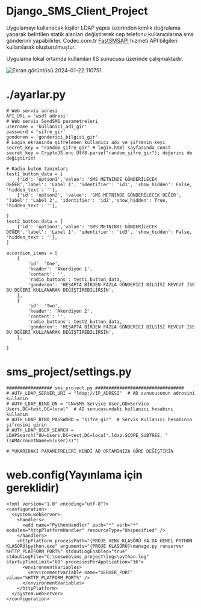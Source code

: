 # Django_SMS_Client_Project
Uygulamayı kullanacak kişiler LDAP yapısı üzerinden kimlik doğrulama yaparak belirtilen statik alanları değiştirerek cep telefonu kullanıcılarına sms gönderimi yapabilirler. Codec.com.tr [FastSMSAPI](https://fastsms-api.codec.com.tr/Soap.asmx?op=SendSms) hizmeti API bilgileri kullanılarak oluşturulmuştur.

Uygulama lokal ortamda kullanılan IIS sunucusu üzerinde çalışmaktadır. 

![Ekran görüntüsü 2024-01-22 110751](https://github.com/atorata/Django_SMS_Client_Project/assets/55991566/71ab1335-36c0-4afd-b5f9-45579cc0a0d5)

# ./ayarlar.py

    # Web servis adresi
    API_URL = 'wsdl adresi'
    # Web servis SendSMS parametreleri
    username = 'kullanici_adi_gir'
    password = 'sifre_gir'
    gonderen = 'gonderici_bilgisi_gir'
    # Login ekranında şifrelenen kullanıcı adı ve şifrenin keyi
    secret_key = "random_şifre_gir" # login.html sayfasında const secret_key = CryptoJS.enc.Utf8.parse("random_şifre_gir"); değerini de değiştirin!
    
    # Radio buton tanımları
    test1_button_data = [
        {'id': 'option1','value': 'SMS METNINDE GÖNDERİLECEK DEĞER','label': 'Label 1', 'identifier': 'id1', 'show_hidden': False, 'hidden_text': ''},
        {'id': 'option2', 'value': 'SMS METNINDE GÖNDERİLECEK DEĞER', 'label': 'Label 2', 'identifier': 'id2','show_hidden': True, 'hidden_text': ''},
    
    ]
    test2_button_data = [
        {'id': 'option3','value': 'SMS METNINDE GÖNDERİLECEK DEĞER','label': 'Label 1', 'identifier': 'id3', 'show_hidden': False, 'hidden_text': ''},
    ]
    
    accordion_items = [
        {
            'id': 'One',
            'header': 'Akordiyon 1',
            'content': '',
            'radio_buttons': test1_button_data,
            'gonderen': 'HESAPTA BİRDEN FAZLA GÖNDERİCİ BİLGİSİ MEVCUT İSE BU DEĞERİ KULLANARAK DEĞİŞTİREBİLİRSİN',
        },
        {
            'id': 'Two',
            'header': 'Akordiyon 2',
            'content': '',
            'radio_buttons': test2_button_data,
            'gonderen': 'HESAPTA BİRDEN FAZLA GÖNDERİCİ BİLGİSİ MEVCUT İSE BU DEĞERİ KULLANARAK DEĞİŞTİREBİLİRSİN',
        },
    
    ]


# sms_project/settings.py


    ################# sms_project.py #################################
    # AUTH_LDAP_SERVER_URI = "ldap://IP_ADRESI"  # AD sunucusunun adresini kullanın
    # AUTH_LDAP_BIND_DN = "CN=SMS Service User,OU=Service Users,DC=test,DC=local"  # AD sunucusundaki kullanıcı hesabını kullanın
    # AUTH_LDAP_BIND_PASSWORD = "sifre_gir"  # Servis Kullanıcı hesabının şifresini girin
    # AUTH_LDAP_USER_SEARCH = LDAPSearch("OU=Users,DC=test,DC=local",ldap.SCOPE_SUBTREE, "(sAMAccountName=%(user)s)")
    
    # YUKARIDAKİ PARAMETRELERİ KENDİ AD ORTAMINIZA GÖRE DEĞİŞTİRİN

# web.config(Yayınlama için gereklidir)
    <?xml version="1.0" encoding="utf-8"?>
    <configuration>
      <system.webServer>
        <handlers>
          <add name="PythonHandler" path="*" verb="*" modules="httpPlatformHandler" resourceType="Unspecified" />
        </handlers>
        <httpPlatform processPath="{PROJE VENV KLASÖRÜ YA DA GENEL PYTHON KLASÖRÜ}python.exe" arguments="{PROJE KLASÖRÜ}\manage.py runserver %HTTP_PLATFORM_PORT%" stdoutLogEnabled="true" stdoutLogFile="C:\smsweb\sms_project\logs\python.log" startupTimeLimit="60" processesPerApplication="16">
          <environmentVariables>
            <environmentVariable name="SERVER_PORT" value="%HTTP_PLATFORM_PORT%" />
          </environmentVariables>
        </httpPlatform>
      </system.webServer>
    </configuration>
